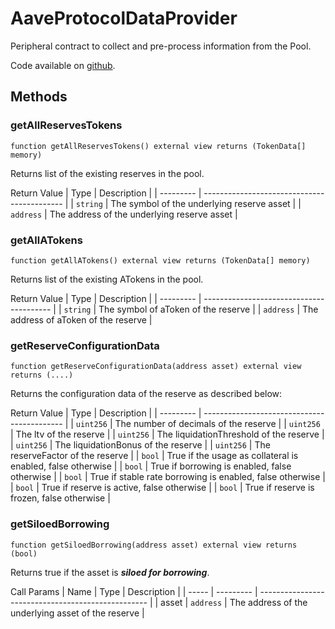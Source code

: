 # AaveProtocolDataProvider

Peripheral contract to collect and pre-process information from the Pool.

Code available on [github](https://github.com/aave/aave-v3-core/blob/master/contracts/misc/AaveProtocolDataProvider.sol#L164).

## Methods

### getAllReservesTokens
`function getAllReservesTokens() external view returns (TokenData[] memory)`

Returns list of the existing reserves in the pool.

Return Value
| Type      | Description                                 |
| --------- | ------------------------------------------- |
| `string`  | The symbol of the underlying reserve asset  |
| `address` | The address of the underlying reserve asset |

### getAllATokens
`function getAllATokens() external view returns (TokenData[] memory)`

Returns list of the existing ATokens in the pool.

Return Value
| Type      | Description                              |
| --------- | ---------------------------------------- |
| `string`  | The symbol of aToken of the reserve  |
| `address` | The address of aToken of the reserve |

### getReserveConfigurationData
`function getReserveConfigurationData(address asset) external view returns (....)`

Returns the configuration data of the reserve as described below:

Return Value
| Type      | Description                                 |
| --------- | ------------------------------------------- |
| `uint256` | The number of decimals of the reserve       |
| `uint256` | The ltv of the reserve                      |
| `uint256` | The liquidationThreshold of the reserve     |
| `uint256` | The liquidationBonus of the reserve         |
| `uint256` | The reserveFactor of the reserve |
| `bool`    | True if the usage as collateral is enabled, false otherwise |
| `bool`    | True if borrowing is enabled, false otherwise |
| `bool`    | True if stable rate borrowing is enabled, false otherwise |
| `bool`    | True if reserve is active, false otherwise |
| `bool`    | True if reserve is frozen, false otherwise |

### getSiloedBorrowing

`function getSiloedBorrowing(address asset) external view returns (bool)`

Returns true if the asset is _**siloed for borrowing**_.

Call Params
| Name  | Type      | Description                                        |
| ----- | --------- | -------------------------------------------------- |
| asset | `address` | The address of the underlying asset of the reserve |
